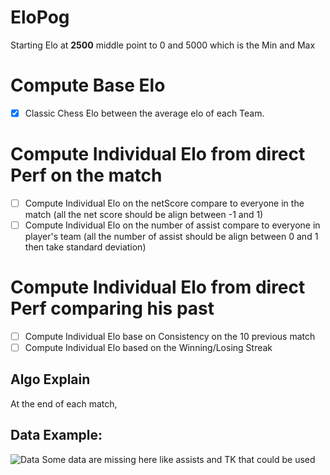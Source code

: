 # EloPog

Starting Elo at **2500** middle point to 0 and 5000 which is the Min and Max

# Compute Base Elo
- [x] Classic Chess Elo between the average elo of each Team.

# Compute Individual Elo from direct Perf on the match
- [ ] Compute Individual Elo on the netScore compare to everyone in the match (all the net score should be align between -1 and 1)
- [ ] Compute Individual Elo on the number of assist compare to everyone in player's team (all the number of assist should be align between 0 and 1 then take standard deviation)

# Compute Individual Elo from direct Perf comparing his past
- [ ] Compute Individual Elo base on Consistency on the 10 previous match
- [ ] Compute Individual Elo based on the Winning/Losing Streak

## Algo Explain
At the end of each match,  

## Data Example:
![Data](https://cdn.discordapp.com/attachments/724265953445019678/731919056508026890/unknown.png)
Some data are missing here like assists and TK that could be used
